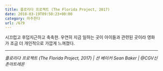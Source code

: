 ```yaml
---
title: 플로리다 프로젝트 (The Florida Project, 2017)
date: 2018-03-19T09:50:23+00:00
category: 마주한다
url: /679
---
```


시끄럽고 후덥지근하고 축축한. 우연히 지금 일하는 곳이 아이들과 관련된 곳이라 영화가 조금 더 개인적으로 가깝게 느껴졌다.

---

_플로리다 프로젝트 (The Florida Project, 2017) | 션 베이커 Sean Baker | @CGV신촌아트레온_

